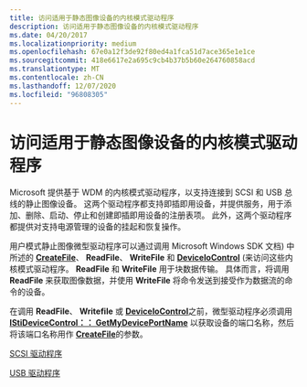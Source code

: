 ```yaml
---
title: 访问适用于静态图像设备的内核模式驱动程序
description: 访问适用于静态图像设备的内核模式驱动程序
ms.date: 04/20/2017
ms.localizationpriority: medium
ms.openlocfilehash: 67e0a12f3de92f80ed4a1fca51d7ace365e1e1ce
ms.sourcegitcommit: 418e6617e2a695c9cb4b37b5b60e264760858acd
ms.translationtype: MT
ms.contentlocale: zh-CN
ms.lasthandoff: 12/07/2020
ms.locfileid: "96808305"
---
```

# <a name="accessing-kernel-mode-drivers-for-still-image-devices"></a>访问适用于静态图像设备的内核模式驱动程序





Microsoft 提供基于 WDM 的内核模式驱动程序，以支持连接到 SCSI 和 USB 总线的静止图像设备。 这两个驱动程序都支持即插即用设备，并提供服务，用于添加、删除、启动、停止和创建即插即用设备的注册表项。 此外，这两个驱动程序都提供对支持电源管理的设备的挂起和恢复操作。

用户模式静止图像微型驱动程序可以通过调用 Microsoft Windows SDK 文档) 中所述的 [**CreateFile**](/windows/win32/api/fileapi/nf-fileapi-createfilea)、 **ReadFile**、 **WriteFile** 和 [**DeviceIoControl**](/windows/win32/api/ioapiset/nf-ioapiset-deviceiocontrol) (来访问这些内核模式驱动程序。 **ReadFile** 和 **WriteFile** 用于块数据传输。 具体而言，将调用 **ReadFile** 来获取图像数据，并使用 **WriteFile** 将命令发送到接受作为数据流的命令的设备。

在调用 **ReadFile**、 **Writefile** 或 [**DeviceIoControl**](/windows/win32/api/ioapiset/nf-ioapiset-deviceiocontrol)之前，微型驱动程序必须调用 [**IStiDeviceControl：： GetMyDevicePortName**](/windows-hardware/drivers/ddi/stiusd/nf-stiusd-istidevicecontrol-getmydeviceportname) 以获取设备的端口名称，然后将该端口名称用作 [**CreateFile**](/windows/win32/api/fileapi/nf-fileapi-createfilea)的参数。

[SCSI 驱动程序](scsi-driver.md)

[USB 驱动程序](usb-driver.md)

 


